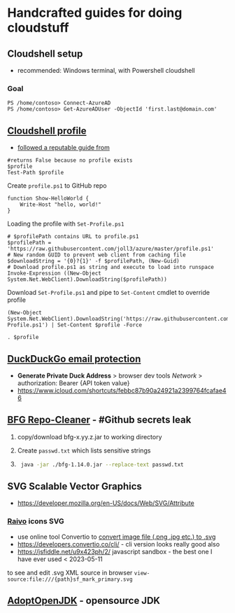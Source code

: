 # Handcrafted guides for doing cloudstuff

## Cloudshell setup

- recommended: Windows terminal, with Powershell cloudshell

### Goal

```PS
PS /home/contoso> Connect-AzureAD
PS /home/contoso> Get-AzureADUser -ObjectId 'first.last@domain.com'
```

## [Cloudshell profile](https://about-azure.com/configure-azure-cloud-shell-to-use-a-profile-hosted-on-github/)

- [followed a reputable guide from][1]

```PS
#returns False because no profile exists
$profile
Test-Path $profile
```

Create `profile.ps1` to GitHub repo

```PS
function Show-HelloWorld {
    Write-Host "hello, world!"
}
```

Loading the profile with `Set-Profile.ps1`

```PS
# $profilePath contains URL to profile.ps1 
$profilePath = 'https://raw.githubusercontent.com/joll3/azure/master/profile.ps1'
# New random GUID to prevent web client from caching file 
$downloadString = '{0}?{1}' -f $profilePath, (New-Guid)
# Download profile.ps1 as string and execute to load into runspace
Invoke-Expression ((New-Object System.Net.WebClient).DownloadString($profilePath))
```

Download `Set-Profile.ps1` and pipe to `Set-Content` cmdlet to override profile

```PS
(New-Object System.Net.WebClient).DownloadString('https://raw.githubusercontent.com/joll3/azure/Set-Profile.ps1') | Set-Content $profile -Force
```

```PS
. $profile
```

[1]: https://github.com/mjisaak "mjisaak"

## [DuckDuckGo email protection](https://bitwarden.com/help/generator/#username-types)

- **Generate Private Duck Address** > browser dev tools *Network* > authorization: Bearer {API token value}
- <https://www.icloud.com/shortcuts/febbc87b90a24921a2399764fcafae46>

## [BFG Repo-Cleaner](https://rtyley.github.io/bfg-repo-cleaner/) - #Github secrets leak

1. copy/download bfg-x.yy.z.jar to working directory

2. Create `passwd.txt` which lists sensitive strings

3. ```bash
    java -jar ./bfg-1.14.0.jar --replace-text passwd.txt
    ```

## SVG Scalable Vector Graphics

- <https://developer.mozilla.org/en-US/docs/Web/SVG/Attribute>

### [Raivo](https://github.com/raivo-otp/issuer-icons) icons SVG

- use online tool Convertio to [convert image file (.png .jpg etc.) to .svg](https://convertio.co/png-svg/)
- <https://developers.convertio.co/cli/> - cli version looks really good also
- <https://jsfiddle.net/u9x423ph/2/> javascript sandbox - the best one I have ever used < 2023-05-11

to see and edit .svg XML source in browser `view-source:file:///{path}sf_mark_primary.svg`

## [AdoptOpenJDK](https://adoptopenjdk.net/releases.html) - opensource JDK
